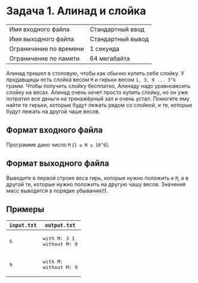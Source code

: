 # Задача 1. Алинад и слойка

|  |  |
| --- | --- |
| Имя входного файла | Стандартный ввод |
| Имя выходного файла | Стандартный вывод |
| Ограничение по времени | 1 секунда |
| Ограничение по памяти | 64 мегабайта |

Алинад пришел в столовую, чтобы как обычно купить себе слойку. У продавщицы есть слойка весом `М` и гирьки весом `1, 3, 9 ... 3^k` грамм. Чтобы получить слойку бесплатно, Алинаду надо уравновесить слойку на весах. Алинад очень хочет просто купить слойку, но он уже потратил все деньги на тренажёрный зал и очень устал. Помогите ему найти те гирьки, которые будут лежать рядом со слойкой, и те, которые будут лежать на другой чаше весов.

## Формат входного файла

Программе дано число `M` (`1 ≤ M ≤ 10^6`).

## Формат выходного файла

Выведите в первой строке веса гирь, которые нужно положить к `M`, а в другой те, которые нужно положить на другую чашу весов. Значения масс выводятся в порядке убывания(!).

## Примеры

| `input.txt`  | `output.txt`                           |
|--------------|----------------------------------------|
| <pre>5</pre> | <pre>with M: 3 1<br>without M: 9</pre> |
| <pre>9</pre> | <pre>with M:<br>without M: 9</pre>     |
